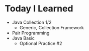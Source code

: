 # Today I Learned

- Java Collection 1/2
   - Generic, Collection Framework
- Pair Programming
- Java Basic
   - Optional Practice #2
